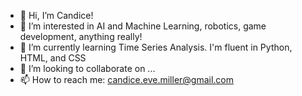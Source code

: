 - 👋 Hi, I’m Candice!
- 👀 I’m interested in AI and Machine Learning, robotics, game development, anything really!
- 🌱 I’m currently learning Time Series Analysis. I'm fluent in Python, HTML, and CSS
- 💞️ I’m looking to collaborate on ...
- 📫 How to reach me: candice.eve.miller@gmail.com
